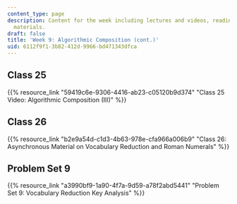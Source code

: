 ```yaml
---
content_type: page
description: Content for the week including lectures and videos, readings, and asynchronous
  materials.
draft: false
title: 'Week 9: Algorithmic Composition (cont.)'
uid: 6112f9f1-3b82-412d-9966-bd471343dfca
---
```

## Class 25

{{% resource_link "59419c6e-9306-4416-ab23-c05120b9d374" "Class 25 Video: Algorithmic Composition (III)" %}}

## Class 26

{{% resource_link "b2e9a54d-c1d3-4b63-978e-cfa966a006b9" "Class 26: Asynchronous Material on Vocabulary Reduction and Roman Numerals" %}}

## Problem Set 9

{{% resource_link "a3990bf9-1a90-4f7a-9d59-a78f2abd5441" "Problem Set 9: Vocabulary Reduction Key Analysis" %}}